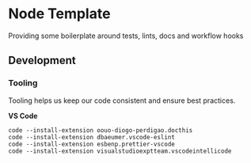 # Node Template

Providing some boilerplate around tests, lints, docs and workflow hooks

## Development

### Tooling

Tooling helps us keep our code consistent and ensure best practices.

**VS Code**

```
code --install-extension oouo-diogo-perdigao.docthis
code --install-extension dbaeumer.vscode-eslint
code --install-extension esbenp.prettier-vscode
code --install-extension visualstudioexptteam.vscodeintellicode
```
